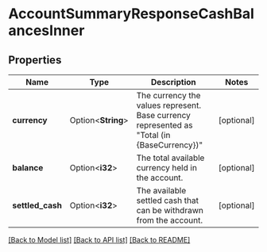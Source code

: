 # AccountSummaryResponseCashBalancesInner

## Properties

Name | Type | Description | Notes
------------ | ------------- | ------------- | -------------
**currency** | Option<**String**> | The currency the values represent. Base currency represented as \"Total (in {BaseCurrency})\"  | [optional]
**balance** | Option<**i32**> | The total available currency held in the account. | [optional]
**settled_cash** | Option<**i32**> | The available settled cash that can be withdrawn from the account. | [optional]

[[Back to Model list]](../README.md#documentation-for-models) [[Back to API list]](../README.md#documentation-for-api-endpoints) [[Back to README]](../README.md)
